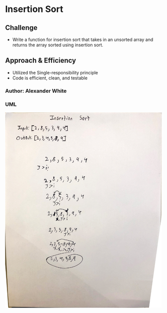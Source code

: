 # Insertion Sort


## Challenge
* Write a function for insertion sort that takes in an unsorted array and returns the array sorted using insertion sort.

## Approach & Efficiency
* Utilized the Single-responsibility principle
* Code is efficient, clean, and testable

### Author: Alexander White

### UML
![UML](../../assets/insertion-sort.jpg)